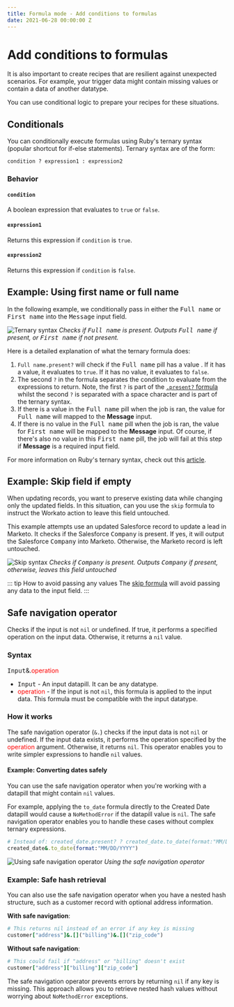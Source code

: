 ```yaml
---
title: Formula mode - Add conditions to formulas
date: 2021-06-28 00:00:00 Z
---
```


# Add conditions to formulas
It is also important to create recipes that are resilient against unexpected scenarios. For example, your trigger data might contain missing values or contain a data of another datatype.

You can use conditional logic to prepare your recipes for these situations.

## Conditionals
You can conditionally execute formulas using Ruby's ternary syntax (popular shortcut for if-else statements). Ternary syntax are of the form:

```
condition ? expression1 : expression2
```

### Behavior
#### `condition`
A boolean expression that evaluates to `true` or `false`.

#### `expression1`
Returns this expression if `condition` is `true`.

#### `expression2`
Returns this expression if `condition` is `false`.

## Example: Using first name or full name
In the following example, we conditionally pass in either the <kbd>Full name</kbd> or <kbd>First name</kbd> into the <kbd>Message</kbd> input field.

![Ternary syntax](~@img/formula-docs/ternary-formula.png)
*Checks if <kbd>Full name</kbd> is present. Outputs <kbd>Full name</kbd> if present, or <kbd>First name</kbd> if not present.*

Here is a detailed explanation of what the ternary formula does:

1. <code><kbd>Full name</kbd>.present?</code> will check if the <kbd>Full name</kbd> pill has a value . If it has a value, it evaluates to `true`. If it has no value, it evaluates to `false`.
2. The second `?` in the formula separates the condition to evaluate from the expressions to return. Note, the first `?` is part of the [`.present?` formula](/formulas/string-formulas.md#present) whilst the second `?` is separated with a space character and is part of the ternary syntax.
3. If there is a value in the <kbd>Full name</kbd> pill when the job is ran, the value for <kbd>Full name</kbd> will mapped to the **Message** input.
4. If there is no value in the <kbd>Full name</kbd> pill when the job is ran, the value for <kbd>First name</kbd> will be mapped to the **Message** input. Of course, if there's also no value in this <kbd>First name</kbd> pill, the job will fail at this step if **Message** is a required input field.

For more information on Ruby's ternary syntax, check out this [article](http://www.w3resource.com/ruby/ruby-ternary-operator.php).

## Example: Skip field if empty
When updating records, you want to preserve existing data while changing only the updated fields. In this situation, can you use the `skip` formula to instruct the Workato action to leave this field untouched.

This example attempts use an updated Salesforce record to update a lead in Marketo. It checks if the Salesforce <kbd>Company</kbd> is present. If yes, it will output the Salesforce <kbd>Company</kbd> into Marketo. Otherwise, the Marketo record is left untouched.

![Skip syntax](~@img/formula-docs/skip-formula.png)
*Checks if <kbd>Company</kbd> is present. Outputs <kbd>Company</kbd> if present, otherwise, leaves this field untouched*

::: tip How to avoid passing any values
The [skip formula](/formulas/other-formulas.md#skip) will avoid passing any data to the input field.
:::

## Safe navigation operator

Checks if the input is not `nil` or undefined. If true, it performs a specified operation on the input data. Otherwise, it returns a `nil` value.

### Syntax

<kbd>Input</kbd>&.<span style="color:#FF0000">operation</span>

- <kbd>Input</kbd> - An input datapill. It can be any datatype.
- <span style="color:#FF0000">operation</span> - If the input is not `nil`, this formula is applied to the input data. This formula must be compatible with the input datatype.

### How it works

The safe navigation operator (`&.`) checks if the input data is not `nil` or undefined. If the input data exists, it performs the operation specified by the <span style="color:#FF0000">operation</span> argument. Otherwise, it returns `nil`. This operator enables you to write simpler expressions to handle `nil` values.

#### Example: Converting dates safely

You can use the safe navigation operator when you're working with a datapill that might contain `nil` values.

For example, applying the `to_date` formula directly to the <Datapill step="1">Created Date</Datapill> datapill would cause a `NoMethodError` if the datapill value is `nil`. The safe navigation operator enables you to handle these cases without complex ternary expressions.

```ruby
# Instead of: created_date.present? ? created_date.to_date(format:"MM/DD/YYYY") : nil
created_date&.to_date(format:"MM/DD/YYYY")
```

![Using safe navigation operator](~@img/formula-docs/safe-navigation-after.png)
_Using the safe navigation operator_

### Example: Safe hash retrieval

You can also use the safe navigation operator when you have a nested hash structure, such as a customer record with optional address information.

**With safe navigation**:

```ruby
# This returns nil instead of an error if any key is missing
customer["address"]&.[]("billing")&.[]("zip_code")
```

**Without safe navigation**:

```ruby
# This could fail if "address" or "billing" doesn't exist
customer["address"]["billing"]["zip_code"]
```

The safe navigation operator prevents errors by returning `nil` if any key is missing. This approach allows you to retrieve nested hash values without worrying about `NoMethodError` exceptions.
